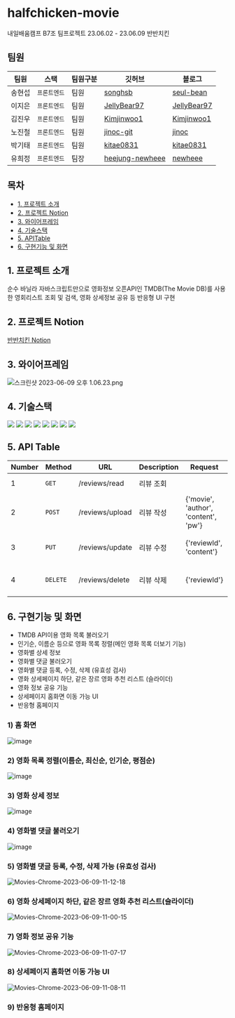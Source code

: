 # halfchicken-movie
내일배움캠프 B7조 팀프로젝트 23.06.02 - 23.06.09 반반치킨

## 팀원

| 팀원   | 스택         | 팀원구분 | 깃허브                                      | 블로그                                             |
| ------ | ------------ | -------- | ------------------------------------------- | -------------------------------------------------- |
| 송현섭 | `프론트엔드` | 팀원   | [songhsb](https://github.com/songhsb)     | [seul-bean](https://velog.io/@songhsb) |
| 이지은 | `프론트엔드`     | 팀원     | [JellyBear97](https://github.com/JellyBear97)     | [JellyBear97](https://iam-jelly-bear.com/)       |
| 김진우 | `프론트엔드` | 팀원     | [Kimjinwoo1](https://github.com/Kimjinwoo1)      | [Kimjinwoo1](https://velog.io/@wlsdn090909) |
| 노진철 | `프론트엔드`     | 팀원     | [jinoc-git](https://github.com/jinoc-git)     | [jinoc](https://jinoc.tistory.com/)       |
| 박기태 | `프론트엔드`     | 팀원     | [kitae0831](https://github.com/kitae0831)     | [kitae0831](https://velog.io/@gata)       |
| 유희정 | `프론트엔드` | 팀장     | [heejung-newheee](https://github.com/heejung-newheee) | [newheee](https://newheee.tistory.com/)               |


## 목차

-   [1. 프로젝트 소개](#1-프로젝트-소개)
-   [2. 프로젝트 Notion](#2-프로젝트-Notion)  
-   [3. 와이어프레임](#3-와이어프레임)
-   [4. 기술스택](#4-기술스택)
-   [5. APITable](#5-API-Table)
-   [6. 구현기능 및 화면](#6-구현기능-및-화면)

## 1. 프로젝트 소개
순수 바닐라 자바스크립트만으로 영화정보 오픈API인 TMDB(The Movie DB)를 사용한 영회리스트 조회 및 검색, 영화 상세정보 공유 등 반응형 UI 구현

## 2. 프로젝트 Notion
[반반치킨 Notion](https://www.notion.so/Team-938995f6f21843e89f2b1519a68ae352?pvs=4)

## 3. 와이어프레임
![스크린샷 2023-06-09 오후 1.06.23.png](https://s3-us-west-2.amazonaws.com/secure.notion-static.com/acc6eb85-2538-46ad-a089-2eb06b7dbcf5/%E1%84%89%E1%85%B3%E1%84%8F%E1%85%B3%E1%84%85%E1%85%B5%E1%86%AB%E1%84%89%E1%85%A3%E1%86%BA_2023-06-09_%E1%84%8B%E1%85%A9%E1%84%92%E1%85%AE_1.06.23.png)

## 4. 기술스택
  <img src="https://img.shields.io/badge/python-3776AB?style=for-the-badge&logo=python&logoColor=white"> <img src="https://img.shields.io/badge/mongoDB-47A248?style=for-the-badge&logo=MongoDB&logoColor=white">
  <img src="https://img.shields.io/badge/html5-E34F26?style=for-the-badge&logo=html5&logoColor=white"> <img src="https://img.shields.io/badge/css-1572B6?style=for-the-badge&logo=css3&logoColor=white"> <img src="https://img.shields.io/badge/javascript-F7DF1E?style=for-the-badge&logo=javascript&logoColor=black">
  <img src="https://img.shields.io/badge/github-181717?style=for-the-badge&logo=github&logoColor=white"> <img src="https://img.shields.io/badge/git-F05032?style=for-the-badge&logo=git&logoColor=white">
  <img src="https://img.shields.io/badge/fontawesome-339AF0?style=for-the-badge&logo=fontawesome&logoColor=white">


## 5. API Table
| Number | Method         | URL | Description          | Request            | Response            |
| --- | ------------ | -------- | ---------------------------- | ---------------------------- | ---------------------------- |
| 1 | `GET`      | /reviews/read | 리뷰 조회 | | {"result": result} |
| 2 | `POST`      | /reviews/upload | 리뷰 작성 | {'movie', 'author', 'content', 'pw'}| {"msg": "리뷰 작성 완료!"} |
| 3 | `PUT`      | /reviews/update | 리뷰 수정 | {'reviewId', 'content'}| {"msg": "리뷰 수정 완료!"} |
| 4 | `DELETE`      | /reviews/delete | 리뷰 삭제 | {'reviewId'} | {"msg": "리뷰 삭제 완료!"} |



## 6. 구현기능 및 화면

- TMDB API이용 영화 목록 불러오기
- 인기순, 이름순 등으로 영화 목록 정렬(메인 영화 목록 더보기 기능)
- 영화별 상세 정보
- 영화별 댓글 불러오기
- 영화별 댓글 등록, 수정, 삭제 (유효성 검사)
- 영화 상세페이지 하단, 같은 장르 영화 추천 리스트 (슬라이더)
- 영화 정보 공유 기능
- 상세페이지 홈화면 이동 가능 UI
- 반응형 홈페이지

### 1) 홈 화면
![image](https://github.com/remember0515/Re_Member/assets/126348461/4e908ae8-2f03-48d7-afd7-7a3c4874718d)

### 2) 영화 목록 정렬(이름순, 최신순, 인기순, 평점순)
![image](https://github.com/remember0515/Re_Member/assets/126348461/23dbfdaa-d3eb-44ae-bec8-d4e07a8a99f6)

### 3) 영화 상세 정보
![image](https://github.com/remember0515/Re_Member/assets/126348461/06235ab5-4f94-435b-b0d7-271d013ab803)

### 4) 영화별 댓글 불러오기
![image](https://github.com/remember0515/Re_Member/assets/126348461/698abcfe-b18f-4e7f-b8da-26a49dc586c1)

### 5) 영화별 댓글 등록, 수정, 삭제 가능 (유효성 검사)
![Movies-Chrome-2023-06-09-11-12-18](https://github.com/halfhalf-chicken/halfchicken-movie/assets/126348461/922716c5-1f49-4865-95b1-e88374e8f09a)

### 6) 영화 상세페이지 하단, 같은 장르 영화 추천 리스트(슬라이더)
![Movies-Chrome-2023-06-09-11-00-15](https://github.com/halfhalf-chicken/halfchicken-movie/assets/126348461/8b954c12-a80a-468b-9958-7cc88cbf6543)

### 7) 영화 정보 공유 기능
![Movies-Chrome-2023-06-09-11-07-17](https://github.com/halfhalf-chicken/halfchicken-movie/assets/126348461/05319e5b-37e3-40e0-b4e7-861d19a9230d)

### 8) 상세페이지 홈화면 이동 가능 UI
![Movies-Chrome-2023-06-09-11-08-11](https://github.com/halfhalf-chicken/halfchicken-movie/assets/126348461/bac77a52-a626-4d35-a637-09b7bf15372c)

### 9) 반응형 홈페이지

